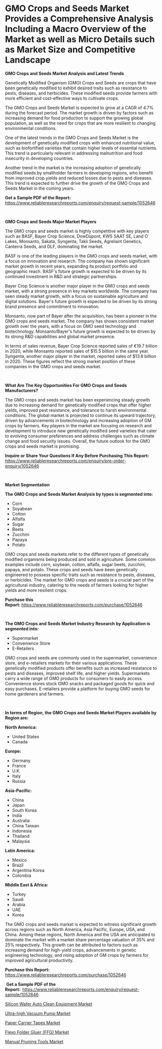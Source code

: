 <p><h1>GMO Crops and Seeds Market Provides a Comprehensive Analysis Including a Macro Overview of the Market as well as Micro Details such as Market Size and Competitive Landscape</h1></p><p><strong>GMO Crops and Seeds Market Analysis and Latest Trends</strong></p>
<p><p>Genetically Modified Organism (GMO) Crops and Seeds are crops that have been genetically modified to exhibit desired traits such as resistance to pests, diseases, and herbicides. These modified seeds provide farmers with more efficient and cost-effective ways to cultivate crops.</p><p>The GMO Crops and Seeds Market is expected to grow at a CAGR of 4.7% during the forecast period. The market growth is driven by factors such as increasing demand for food production to support the growing global population, as well as the need for crops that are more resilient to changing environmental conditions.</p><p>One of the latest trends in the GMO Crops and Seeds Market is the development of genetically modified crops with enhanced nutritional value, such as biofortified varieties that contain higher levels of essential nutrients. This trend is particularly relevant in addressing malnutrition and food insecurity in developing countries.</p><p>Another trend in the market is the increasing adoption of genetically modified seeds by smallholder farmers in developing regions, who benefit from improved crop yields and reduced losses due to pests and diseases. This trend is expected to further drive the growth of the GMO Crops and Seeds Market in the coming years.</p></p>
<p><strong>Get a Sample PDF of the Report:&nbsp;</strong> <a href="https://www.reliableresearchreports.com/enquiry/request-sample/1052646">https://www.reliableresearchreports.com/enquiry/request-sample/1052646</a></p>
<p>&nbsp;</p>
<p><strong>GMO Crops and Seeds Major Market Players</strong></p>
<p><p>The GMO crops and seeds market is highly competitive with key players such as BASF, Bayer Crop Science, DowDupont, KWS SAAT SE, Land O` Lakes, Monsanto, Sakata, Syngenta, Takii Seeds, Agreliant Genetics, Canterra Seeds, and DLF, dominating the market.</p><p>BASF is one of the leading players in the GMO crops and seeds market, with a focus on innovation and research. The company has shown significant market growth in recent years, expanding its product portfolio and geographic reach. BASF's future growth is expected to be driven by its continued investment in R&D and strategic partnerships.</p><p>Bayer Crop Science is another major player in the GMO crops and seeds market, with a strong presence in key markets worldwide. The company has seen steady market growth, with a focus on sustainable agriculture and digital solutions. Bayer's future growth is expected to be driven by its strong brand presence and commitment to innovation.</p><p>Monsanto, now part of Bayer after the acquisition, has been a pioneer in the GMO crops and seeds market. The company has shown consistent market growth over the years, with a focus on GMO seed technology and biotechnology. Monsanto/Bayer's future growth is expected to be driven by its strong R&D capabilities and global market presence.</p><p>In terms of sales revenue, Bayer Crop Science reported sales of €19.7 billion in 2020, while Monsanto reported sales of $15.5 billion in the same year. Syngenta, another major player in the market, reported sales of $13.8 billion in 2020. These figures reflect the strong market position of these companies in the GMO crops and seeds market.</p></p>
<p>&nbsp;</p>
<p><strong>What Are The Key Opportunities For GMO Crops and Seeds Manufacturers?</strong></p>
<p><p>The GMO crops and seeds market has been experiencing steady growth due to increasing demand for genetically modified crops that offer higher yields, improved pest resistance, and tolerance to harsh environmental conditions. The global market is projected to continue its upward trajectory, driven by advancements in biotechnology and increasing adoption of GM crops by farmers. Key players in the market are focusing on research and development to introduce new genetically modified seed varieties that cater to evolving consumer preferences and address challenges such as climate change and food security issues. Overall, the future outlook for the GMO crops and seeds market is promising.</p></p>
<p><strong>Inquire or Share Your Questions If Any Before Purchasing This Report:</strong> <a href="https://www.reliableresearchreports.com/enquiry/pre-order-enquiry/1052646">https://www.reliableresearchreports.com/enquiry/pre-order-enquiry/1052646</a></p>
<p>&nbsp;</p>
<p><strong>Market Segmentation</strong></p>
<p><strong>The GMO Crops and Seeds Market Analysis by types is segmented into:</strong></p>
<p><ul><li>Corn</li><li>Soyabean</li><li>Cotton</li><li>Alfalfa</li><li>Sugar</li><li>Beets</li><li>Zucchini</li><li>Papaya</li><li>Potato</li></ul></p>
<p><p>GMO crops and seeds markets refer to the different types of genetically modified organisms being produced and sold in agriculture. Some common examples include corn, soybean, cotton, alfalfa, sugar beets, zucchini, papaya, and potato. These crops and seeds have been genetically engineered to possess specific traits such as resistance to pests, diseases, or herbicides. The market for GMO crops and seeds is a crucial part of the agricultural industry, catering to the needs of farmers looking for higher yields and more resilient crops.</p></p>
<p><strong>Purchase this Report:&nbsp;</strong><a href="https://www.reliableresearchreports.com/purchase/1052646">https://www.reliableresearchreports.com/purchase/1052646</a></p>
<p>&nbsp;</p>
<p><strong>The GMO Crops and Seeds Market Industry Research by Application is segmented into:</strong></p>
<p><ul><li>Supermarket</li><li>Convenience Store</li><li>E-Retailers</li></ul></p>
<p><p>GMO crops and seeds are commonly used in the supermarket, convenience store, and e-retailers markets for their various applications. These genetically modified products offer benefits such as increased resistance to pests and diseases, improved shelf life, and higher yields. Supermarkets carry a wide range of GMO products for consumers to easily access. Convenience stores stock GMO snacks and packaged goods for quick and easy purchases. E-retailers provide a platform for buying GMO seeds for home gardeners and farmers.</p></p>
<p>&nbsp;</p>
<p><strong>In terms of Region, the GMO Crops and Seeds Market Players available by Region are:</strong></p>
<p>
    <p> <strong> North America: </strong>
        <ul>
            <li>United States</li>
            <li>Canada</li>
        </ul>
        </p> 
    <p> <strong> Europe: </strong>
        <ul>
            <li>Germany</li>
            <li>France</li>
            <li>U.K.</li>
            <li>Italy</li>
            <li>Russia</li>
        </ul>
        </p> 
    <p> <strong> Asia-Pacific: </strong>
        <ul>
            <li>China</li>
            <li>Japan</li>
            <li>South Korea</li>
            <li>India</li>
            <li>Australia</li>
            <li>China Taiwan</li>
            <li>Indonesia</li>
            <li>Thailand</li>
            <li>Malaysia</li>
        </ul>
        </p> 
    <p> <strong> Latin America: </strong>
        <ul>
            <li>Mexico</li>
            <li>Brazil</li>
            <li>Argentina Korea</li>
            <li>Colombia</li>
        </ul>
        </p> 
    <p> <strong> Middle East & Africa: </strong>
        <ul>
            <li>Turkey</li>
            <li>Saudi</li>
            <li>Arabia</li>
            <li>UAE</li>
            <li>Korea</li>
        </ul>
    </p>
    </p>
<p><p>The GMO crops and seeds market is expected to witness significant growth across regions such as North America, Asia Pacific, Europe, USA, and China. Among these regions, North America and the USA are anticipated to dominate the market with a market share percentage valuation of 35% and 25% respectively. This growth can be attributed to factors such as increasing demand for high-yield crops, advancements in genetic engineering technology, and rising adoption of GM crops by farmers for improved agricultural productivity.</p></p>
<p><strong>Purchase this Report: </strong><a href="https://www.reliableresearchreports.com/purchase/1052646">https://www.reliableresearchreports.com/purchase/1052646</a></p>
<p>&nbsp;<strong>Get a Sample PDF of the Report:&nbsp;&nbsp;</strong><a href="https://www.reliableresearchreports.com/enquiry/request-sample/1052646">https://www.reliableresearchreports.com/enquiry/request-sample/1052646</a></p>
<p><strong></strong></p>
<p><p><a href="https://issuu.com/reportprime-2/docs/silicon-wafer-auto-clean-equipment-market-size-203">Silicon Wafer Auto Clean Equipment Market</a></p><p><a href="https://medium.com/@norvalolson/ultra-high-vacuum-pump-market-furnishes-information-on-market-share-market-trends-and-market-5d5e3957062c">Ultra-high Vacuum Pump Market</a></p><p><a href="https://issuu.com/reportprime-2/docs/paper-carrier-tapes-market-size-2030.pptx">Paper Carrier Tapes Market</a></p><p><a href="https://medium.com/@dougfahey534/flexo-folder-gluer-ffg-market-insights-into-market-cagr-market-trends-and-growth-strategies-26ce9b7bec15">Flexo Folder Gluer (FFG) Market</a></p><p><a href="https://medium.com/@norvalolson/manual-pruning-tools-market-competitive-analysis-market-trends-and-forecast-to-2031-9bbed948f91d">Manual Pruning Tools Market</a></p></p>
